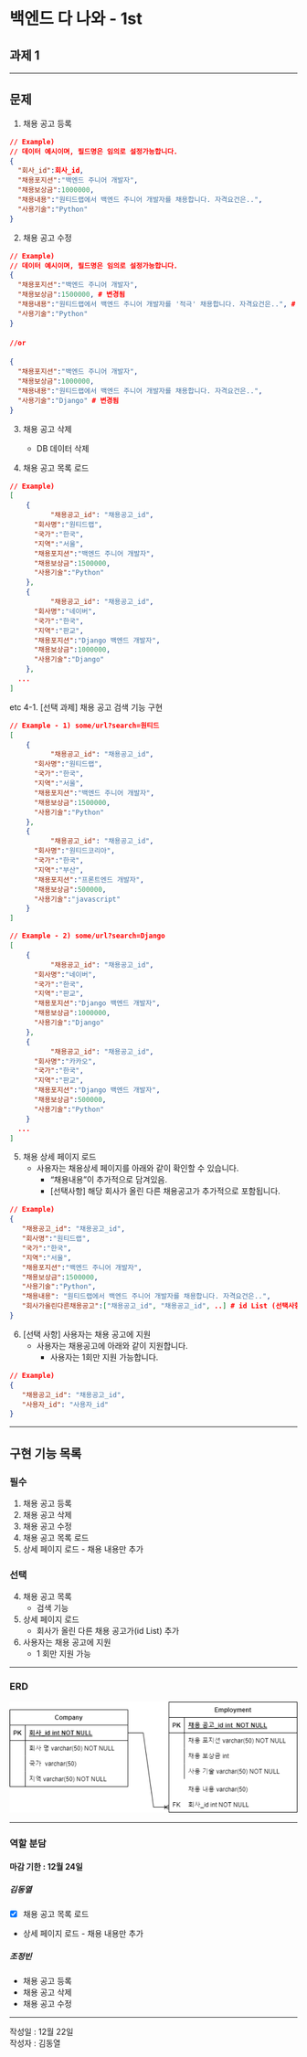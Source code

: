 # 백엔드 다 나와 - 1st
## 과제 1

---

## 문제

1. 채용 공고 등록
```json
// Example)
// 데이터 예시이며, 필드명은 임의로 설정가능합니다.
{
  "회사_id":회사_id,
  "채용포지션":"백엔드 주니어 개발자",
  "채용보상금":1000000,
  "채용내용":"원티드랩에서 백엔드 주니어 개발자를 채용합니다. 자격요건은..",
  "사용기술":"Python"
}
```

2. 채용 공고 수정
```json
// Example)
// 데이터 예시이며, 필드명은 임의로 설정가능합니다.
{
  "채용포지션":"백엔드 주니어 개발자",
  "채용보상금":1500000, # 변경됨
  "채용내용":"원티드랩에서 백엔드 주니어 개발자를 '적극' 채용합니다. 자격요건은..", # 변경됨
  "사용기술":"Python"
}

//or

{
  "채용포지션":"백엔드 주니어 개발자",
  "채용보상금":1000000,
  "채용내용":"원티드랩에서 백엔드 주니어 개발자를 채용합니다. 자격요건은..",
  "사용기술":"Django" # 변경됨
}
```

3. 채용 공고 삭제
    - DB 데이터 삭제

4. 채용 공고 목록 로드
```json
// Example)
[
	{
          "채용공고_id": "채용공고_id",
	  "회사명":"원티드랩",
	  "국가":"한국",
	  "지역":"서울",
	  "채용포지션":"백엔드 주니어 개발자",
	  "채용보상금":1500000,
	  "사용기술":"Python"
	},
	{
          "채용공고_id": "채용공고_id",
	  "회사명":"네이버",
	  "국가":"한국",
	  "지역":"판교",
	  "채용포지션":"Django 백엔드 개발자",
	  "채용보상금":1000000,
	  "사용기술":"Django"
	},
  ...
]
```

etc 4-1. [선택 과제] 채용 공고 검색 기능 구현
```json
// Example - 1) some/url?search=원티드
[
	{
          "채용공고_id": "채용공고_id",
	  "회사명":"원티드랩",
	  "국가":"한국",
	  "지역":"서울",
	  "채용포지션":"백엔드 주니어 개발자",
	  "채용보상금":1500000,
	  "사용기술":"Python"
	},
	{
          "채용공고_id": "채용공고_id",
	  "회사명":"원티드코리아",
	  "국가":"한국",
	  "지역":"부산",
	  "채용포지션":"프론트엔드 개발자",
	  "채용보상금":500000,
	  "사용기술":"javascript"
	}
]
```

```json
// Example - 2) some/url?search=Django
[
	{
          "채용공고_id": "채용공고_id",
	  "회사명":"네이버",
	  "국가":"한국",
	  "지역":"판교",
	  "채용포지션":"Django 백엔드 개발자",
	  "채용보상금":1000000,
	  "사용기술":"Django"
	},
	{
          "채용공고_id": "채용공고_id",
	  "회사명":"카카오",
	  "국가":"한국",
	  "지역":"판교",
	  "채용포지션":"Django 백엔드 개발자",
	  "채용보상금":500000,
	  "사용기술":"Python"
	}
  ...
]
```

5. 채용 상세 페이지 로드
   - 사용자는 채용상세 페이지를 아래와 같이 확인할 수 있습니다.
     - “채용내용”이 추가적으로 담겨있음.
     - [선택사항] 해당 회사가 올린 다른 채용공고가 추가적으로 포함됩니다.
```json
// Example)
{
   "채용공고_id": "채용공고_id",
   "회사명":"원티드랩",
   "국가":"한국",
   "지역":"서울",
   "채용포지션":"백엔드 주니어 개발자",
   "채용보상금":1500000,
   "사용기술":"Python", 
   "채용내용": "원티드랩에서 백엔드 주니어 개발자를 채용합니다. 자격요건은..",
   "회사가올린다른채용공고":["채용공고_id", "채용공고_id", ..] # id List (선택사항 및 가산점요소).
}
```

6. [선택 사항] 사용자는 채용 공고에 지원
   - 사용자는 채용공고에 아래와 같이 지원합니다.
     - 사용자는 1회만 지원 가능합니다.
```json
// Example)
{
   "채용공고_id": "채용공고_id", 
   "사용자_id": "사용자_id"
}
```

---

## 구현 기능 목록
### 필수
1. 채용 공고 등록
2. 채용 공고 삭제
3. 채용 공고 수정
4. 채용 공고 목록 로드
5. 상세 페이지 로드 - 채용 내용만 추가


### 선택
  4. 채용 공고 목록
     - 검색 기능
  5. 상세 페이지 로드
     - 회사가 올린 다른 채용 공고가(id List) 추가
  6. 사용자는 채용 공고에 지원
     - 1 회만 지원 가능

--- 

### ERD
![gdsc_week1_ERD.png](gdsc_week1_ERD.png)

---
### 역할 분담
#### 마감 기한 : 12월 24일
##### 김동열
- [x] 채용 공고 목록 로드
- 상세 페이지 로드 - 채용 내용만 추가

##### 조정빈
- 채용 공고 등록
- 채용 공고 삭제
- 채용 공고 수정

---

작성일 : 12월 22일 <br>
작성자 : 김동열